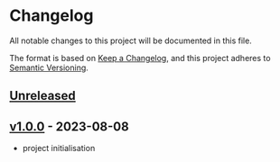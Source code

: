 # Changelog

All notable changes to this project will be documented in this file.

The format is based on [Keep a Changelog](https://keepachangelog.com/en/1.0.0/),
and this project adheres to [Semantic Versioning](https://semver.org/spec/v2.0.0.html).

## [Unreleased]

## [v1.0.0] - 2023-08-08

- project initialisation

[Unreleased]: https://github.com/gepetto/gepetuto/compare/v1.0.0...main
[v1.0.0]: https://github.com/cmake-wheel/cmeel/releases/tag/v1.0.0
